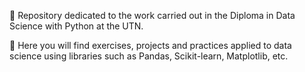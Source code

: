 📂 Repository dedicated to the work carried out in the Diploma in Data Science with Python at the UTN. 

📌 Here you will find exercises, projects and practices applied to data science using libraries such as Pandas, Scikit-learn, Matplotlib, etc.
